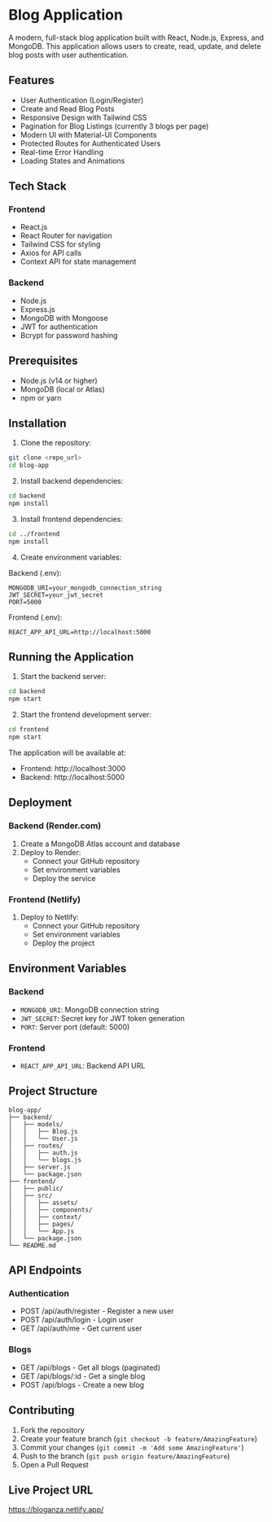 # Blog Application

A modern, full-stack blog application built with React, Node.js, Express, and MongoDB. This application allows users to create, read, update, and delete blog posts with user authentication.

## Features

- User Authentication (Login/Register)
- Create and Read Blog Posts
- Responsive Design with Tailwind CSS
- Pagination for Blog Listings (currently 3 blogs per page)
- Modern UI with Material-UI Components
- Protected Routes for Authenticated Users
- Real-time Error Handling
- Loading States and Animations

## Tech Stack

### Frontend
- React.js
- React Router for navigation
- Tailwind CSS for styling
- Axios for API calls
- Context API for state management

### Backend
- Node.js
- Express.js
- MongoDB with Mongoose
- JWT for authentication
- Bcrypt for password hashing

## Prerequisites

- Node.js (v14 or higher)
- MongoDB (local or Atlas)
- npm or yarn

## Installation

1. Clone the repository:
```bash
git clone <repo_url>
cd blog-app
```

2. Install backend dependencies:
```bash
cd backend
npm install
```

3. Install frontend dependencies:
```bash
cd ../frontend
npm install
```

4. Create environment variables:

Backend (.env):
```
MONGODB_URI=your_mongodb_connection_string
JWT_SECRET=your_jwt_secret
PORT=5000
```

Frontend (.env):
```
REACT_APP_API_URL=http://localhost:5000
```

## Running the Application

1. Start the backend server:
```bash
cd backend
npm start
```

2. Start the frontend development server:
```bash
cd frontend
npm start
```

The application will be available at:
- Frontend: http://localhost:3000
- Backend: http://localhost:5000

## Deployment

### Backend (Render.com)
1. Create a MongoDB Atlas account and database
2. Deploy to Render:
   - Connect your GitHub repository
   - Set environment variables
   - Deploy the service

### Frontend (Netlify)
1. Deploy to Netlify:
   - Connect your GitHub repository
   - Set environment variables
   - Deploy the project

## Environment Variables

### Backend
- `MONGODB_URI`: MongoDB connection string
- `JWT_SECRET`: Secret key for JWT token generation
- `PORT`: Server port (default: 5000)

### Frontend
- `REACT_APP_API_URL`: Backend API URL

## Project Structure

```
blog-app/
├── backend/
│   ├── models/
│   │   ├── Blog.js
│   │   └── User.js
│   ├── routes/
│   │   ├── auth.js
│   │   └── blogs.js
│   ├── server.js
│   └── package.json
├── frontend/
│   ├── public/
│   ├── src/
│   │   ├── assets/
│   │   ├── components/
│   │   ├── context/
│   │   ├── pages/
│   │   └── App.js
│   └── package.json
└── README.md
```

## API Endpoints

### Authentication
- POST /api/auth/register - Register a new user
- POST /api/auth/login - Login user
- GET /api/auth/me - Get current user

### Blogs
- GET /api/blogs - Get all blogs (paginated)
- GET /api/blogs/:id - Get a single blog
- POST /api/blogs - Create a new blog

## Contributing

1. Fork the repository
2. Create your feature branch (`git checkout -b feature/AmazingFeature`)
3. Commit your changes (`git commit -m 'Add some AmazingFeature'`)
4. Push to the branch (`git push origin feature/AmazingFeature`)
5. Open a Pull Request

## Live Project URL

https://bloganza.netlify.app/ 
